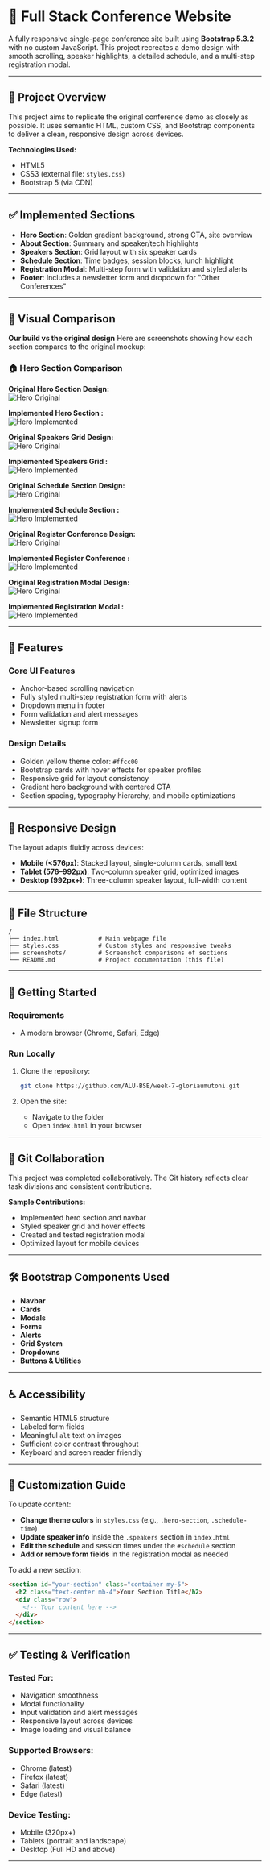 # 🎨 Full Stack Conference Website

A fully responsive single-page conference site built using **Bootstrap 5.3.2** with no custom JavaScript. This project recreates a demo design with smooth scrolling, speaker highlights, a detailed schedule, and a multi-step registration modal.

---

## 📁 Project Overview

This project aims to replicate the original conference demo as closely as possible. It uses semantic HTML, custom CSS, and Bootstrap components to deliver a clean, responsive design across devices.

**Technologies Used:**

- HTML5
- CSS3 (external file: `styles.css`)
- Bootstrap 5 (via CDN)

---

## ✅ Implemented Sections

- **Hero Section**: Golden gradient background, strong CTA, site overview
- **About Section**: Summary and speaker/tech highlights
- **Speakers Section**: Grid layout with six speaker cards
- **Schedule Section**: Time badges, session blocks, lunch highlight
- **Registration Modal**: Multi-step form with validation and styled alerts
- **Footer**: Includes a newsletter form and dropdown for "Other Conferences"

---

## 📸 Visual Comparison

**Our build vs the original design**
Here are screenshots showing how each section compares to the original mockup:

### 🏠 Hero Section Comparison

**Original Hero Section Design:**  
![Hero Original](screenshots/hero-original.png)

**Implemented Hero Section :**  
![Hero Implemented](screenshots/hero-implemented.png)

**Original Speakers Grid Design:**  
![Hero Original](screenshots/speakers-original.png)

**Implemented Speakers Grid :**  
![Hero Implemented](screenshots/speakers-implemented.png)

**Original Schedule Section Design:**  
![Hero Original](screenshots/schedule-original.png)

**Implemented Schedule Section :**  
![Hero Implemented](screenshots/schedule-implemented.png)

**Original Register Conference Design:**  
![Hero Original](screenshots/register-conference-original.png)

**Implemented Register Conference :**  
![Hero Implemented](screenshots/register-conference-implemented.png)

**Original Registration Modal Design:**  
![Hero Original](screenshots/registration-modal-original.png)

**Implemented Registration Modal :**  
![Hero Implemented](screenshots/registration-modal-implemented.png)

---

## 🌟 Features

### Core UI Features

- Anchor-based scrolling navigation
- Fully styled multi-step registration form with alerts
- Dropdown menu in footer
- Form validation and alert messages
- Newsletter signup form

### Design Details

- Golden yellow theme color: `#ffcc00`
- Bootstrap cards with hover effects for speaker profiles
- Responsive grid for layout consistency
- Gradient hero background with centered CTA
- Section spacing, typography hierarchy, and mobile optimizations

---

## 📱 Responsive Design

The layout adapts fluidly across devices:

- **Mobile (<576px)**: Stacked layout, single-column cards, small text
- **Tablet (576–992px)**: Two-column speaker grid, optimized images
- **Desktop (992px+)**: Three-column speaker layout, full-width content

---

## 👤 File Structure

```
/
├── index.html           # Main webpage file
├── styles.css           # Custom styles and responsive tweaks
├── screenshots/         # Screenshot comparisons of sections
└── README.md            # Project documentation (this file)
```

---

## 🚀 Getting Started

### Requirements

- A modern browser (Chrome, Safari, Edge)

### Run Locally

1. Clone the repository:

   ```bash
   git clone https://github.com/ALU-BSE/week-7-gloriaumutoni.git
   ```

2. Open the site:

   - Navigate to the folder
   - Open `index.html` in your browser

---

## 👥 Git Collaboration

This project was completed collaboratively. The Git history reflects clear task divisions and consistent contributions.

**Sample Contributions:**

- Implemented hero section and navbar
- Styled speaker grid and hover effects
- Created and tested registration modal
- Optimized layout for mobile devices

---

## 🛠 Bootstrap Components Used

- **Navbar**
- **Cards**
- **Modals**
- **Forms**
- **Alerts**
- **Grid System**
- **Dropdowns**
- **Buttons & Utilities**

---

## ♿ Accessibility

- Semantic HTML5 structure
- Labeled form fields
- Meaningful `alt` text on images
- Sufficient color contrast throughout
- Keyboard and screen reader friendly

---

## 🔧 Customization Guide

To update content:

- **Change theme colors** in `styles.css` (e.g., `.hero-section`, `.schedule-time`)
- **Update speaker info** inside the `.speakers` section in `index.html`
- **Edit the schedule** and session times under the `#schedule` section
- **Add or remove form fields** in the registration modal as needed

To add a new section:

```html
<section id="your-section" class="container my-5">
  <h2 class="text-center mb-4">Your Section Title</h2>
  <div class="row">
    <!-- Your content here -->
  </div>
</section>
```

---

## ✅ Testing & Verification

### Tested For:

- Navigation smoothness
- Modal functionality
- Input validation and alert messages
- Responsive layout across devices
- Image loading and visual balance

### Supported Browsers:

- Chrome (latest)
- Firefox (latest)
- Safari (latest)
- Edge (latest)

### Device Testing:

- Mobile (320px+)
- Tablets (portrait and landscape)
- Desktop (Full HD and above)

---

